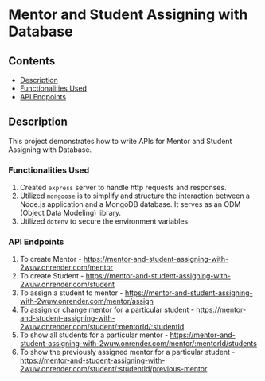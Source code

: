 # Mentor and Student Assigning with Database

## Contents
- [Description](#description)
- [Functionalities Used](#functionalities-used)
- [API Endpoints](#api-endpoints)

## Description
This project demonstrates how to write APIs for Mentor and Student Assigning with Database.

### Functionalities Used
1. Created `express` server to handle http requests and responses.
2. Utilized `mongoose` is to simplify and structure the interaction between a Node.js application and a MongoDB database. It serves as an ODM (Object Data Modeling) library.
3. Utilized `dotenv` to secure the environment variables.

### API Endpoints
1. To create Mentor - https://mentor-and-student-assigning-with-2wuw.onrender.com/mentor
2. To create Student - https://mentor-and-student-assigning-with-2wuw.onrender.com/student
3. To assign a student to mentor - https://mentor-and-student-assigning-with-2wuw.onrender.com/mentor/assign
4. To assign or change mentor for a particular student - https://mentor-and-student-assigning-with-2wuw.onrender.com/student/:mentorId/:studentId
5. To show all students for a particular mentor - https://mentor-and-student-assigning-with-2wuw.onrender.com/mentor/:mentorId/students
6. To show the previously assigned mentor for a particular student - https://mentor-and-student-assigning-with-2wuw.onrender.com/student/:studentId/previous-mentor
